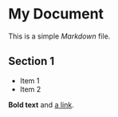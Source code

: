 # My Document
This is a simple *Markdown* file.

## Section 1
- Item 1
- Item 2

**Bold text** and [a link](https://example.com).

